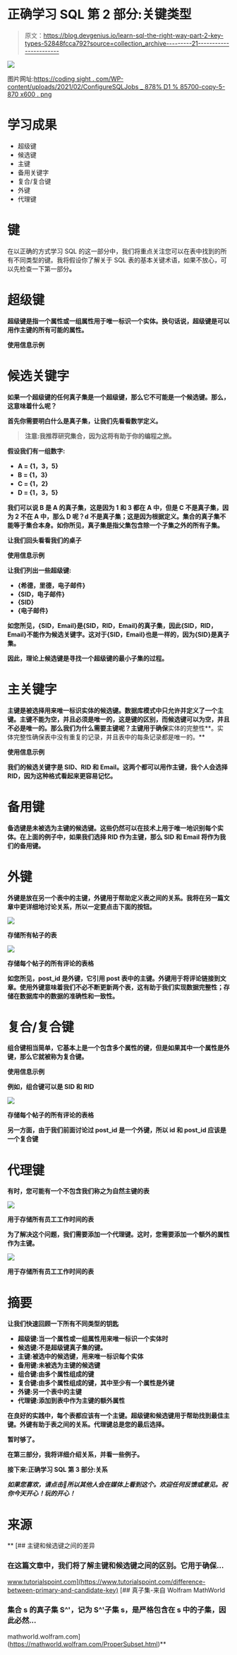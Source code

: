 # 正确学习 SQL 第 2 部分:关键类型

> 原文：<https://blog.devgenius.io/learn-sql-the-right-way-part-2-key-types-52848fcca792?source=collection_archive---------21----------------------->

![](img/556bea34fe9f8811f3a962dd6381af76.png)

图片网址:[https://coding sight . com/WP-content/uploads/2021/02/ConfigureSQLJobs _ 878% D1 % 85700-copy-5-870 x600 . png](https://codingsight.com/wp-content/uploads/2021/02/ConfigureSQLJobs_878%D1%85700-copy-5-870x600.png)

# 学习成果

*   超级键
*   候选键
*   主键
*   备用关键字
*   复合/复合键
*   外键
*   代理键

# 键

在以正确的方式学习 SQL 的这一部分中，我们将重点关注您可以在表中找到的所有不同类型的键。我将假设你了解关于 SQL 表的基本关键术语，如果不放心，可以先检查一下第一部分[](/learn-sql-the-right-way-4aecadb8b054)**。**

# **超级键**

**超级键是指一个属性或一组属性用于唯一标识一个实体。换句话说，超级键是可以用作主键的所有可能的属性。**

**使用信息示例**

# **候选关键字**

**如果一个超级键的任何真子集是一个超级键，那么它不可能是一个候选键。那么，这意味着什么呢？**

**首先你需要明白什么是真子集，让我们先看看数学定义。**

> **注意:我推荐研究集合，因为这将有助于你的编程之旅。**

**假设我们有一组数字:**

*   **A = {1，3，5}**
*   **B = {1，3}**
*   **C = {1，2}**
*   **D = {1，3，5}**

**我们可以说 B 是 A 的真子集，这是因为 1 和 3 都在 A 中，但是 C 不是真子集，因为 2 不在 A 中，那么 D 呢？d 不是真子集；这是因为根据定义。集合的真子集不能等于集合本身。如你所见，真子集是指父集包含除一个子集之外的所有子集。**

**让我们回头看看我们的桌子**

**使用信息示例**

**让我们列出一些超级键:**

*   **{希德，里德，电子邮件}**
*   **{SID，电子邮件}**
*   **{SID}**
*   **{电子邮件}**

**如您所见，{SID，Email}是{SID，RID，Email}的真子集，因此{SID，RID，Email}不能作为候选关键字。这对于{SID，Email}也是一样的，因为{SID}是真子集。**

**因此，理论上候选键是寻找一个超级键的最小子集的过程。**

# **主关键字**

**主键是被选择用来唯一标识实体的候选键。数据库模式中只允许并定义了一个主键。主键不能为空，并且必须是唯一的，这是键的区别，而候选键可以为空，并且不必是唯一的。那么我们为什么需要主键呢？主键用于确保**实体的完整性**。实体完整性确保表中没有重复的记录，并且表中的每条记录都是唯一的。**

**使用信息示例**

**我们的候选关键字是 SID、RID 和 Email。这两个都可以用作主键，我个人会选择 RID，因为这种格式看起来更容易记忆。**

# **备用键**

**备选键是未被选为主键的候选键。这些仍然可以在技术上用于唯一地识别每个实体。在上面的例子中，如果我们选择 RID 作为主键，那么 SID 和 Email 将作为我们的备用键。**

# **外键**

**外键是放在另一个表中的主键，外键用于帮助定义表之间的关系。我将在另一篇文章中更详细地讨论关系，所以一定要点击下面的按钮。**

**![](img/1b9a9aab34f496574f3f7fc2b5e999c5.png)**

**存储所有帖子的表**

**![](img/4da69dad32ba3a96d24a2dd0c739ff10.png)**

**存储每个帖子的所有评论的表格**

**如您所见，post_id 是外键，它引用 post 表中的主键。外键用于将评论链接到文章。使用外键意味着我们不必不断更新两个表，这有助于我们实现数据完整性；存储在数据库中的数据的准确性和一致性。**

# **复合/复合键**

**组合键相当简单，它基本上是一个包含多个属性的键，但是如果其中一个属性是外键，那么它就被称为复合键。**

**使用信息示例**

**例如，组合键可以是 SID 和 RID**

**![](img/4da69dad32ba3a96d24a2dd0c739ff10.png)**

**存储每个帖子的所有评论的表格**

**另一方面，由于我们前面讨论过 post_id 是一个外键，所以 id 和 post_id 应该是一个复合键**

# **代理键**

**有时，您可能有一个不包含我们称之为自然主键的表**

**![](img/355382afeee283f12ba8dbdcb658a1dc.png)**

**用于存储所有员工工作时间的表**

**为了解决这个问题，我们需要添加一个代理键。这时，您需要添加一个额外的属性作为主键。**

**![](img/38e6a2054bc106a5d6134065fd3b3a52.png)**

**用于存储所有员工工作时间的表**

# **摘要**

**让我们快速回顾一下所有不同类型的钥匙**

*   ****超级键**:当一个属性或一组属性用来唯一标识一个实体时**
*   ****候选键**:不是超级键真子集的键。**
*   ****主键**:被选中的候选键，用来唯一标识每个实体**
*   ****备用键**:未被选为主键的候选键**
*   ****组合键**:由多个属性组成的键**
*   ****复合键**:由多个属性组成的键，其中至少有一个属性是外键**
*   ****外键**:另一个表中的主键**
*   ****代理键**:添加到表中作为主键的额外属性**

**在良好的实践中，每个表都应该有一个主键。超级键和候选键用于帮助找到最佳主键。外键有助于表之间的关系。代理键总是您的最后选择。**

**暂时够了。**

**在第三部分，我将详细介绍关系，并看一些例子。**

**接下来:正确学习 SQL 第 3 部分:关系**

***如果您喜欢，请点击👏所以其他人会在媒体上看到这个。欢迎任何反馈或意见。祝你今天开心！玩的开心！***

# **来源**

**[](https://www.tutorialspoint.com/difference-between-primary-and-candidate-key) [## 主键和候选键之间的差异

### 在这篇文章中，我们将了解主键和候选键之间的区别。它用于确保…

www.tutorialspoint.com](https://www.tutorialspoint.com/difference-between-primary-and-candidate-key) [](https://mathworld.wolfram.com/ProperSubset.html) [## 真子集-来自 Wolfram MathWorld

### 集合 s 的真子集 S^'，记为 S^'子集 s，是严格包含在 s 中的子集，因此必然…

mathworld.wolfram.com](https://mathworld.wolfram.com/ProperSubset.html)**